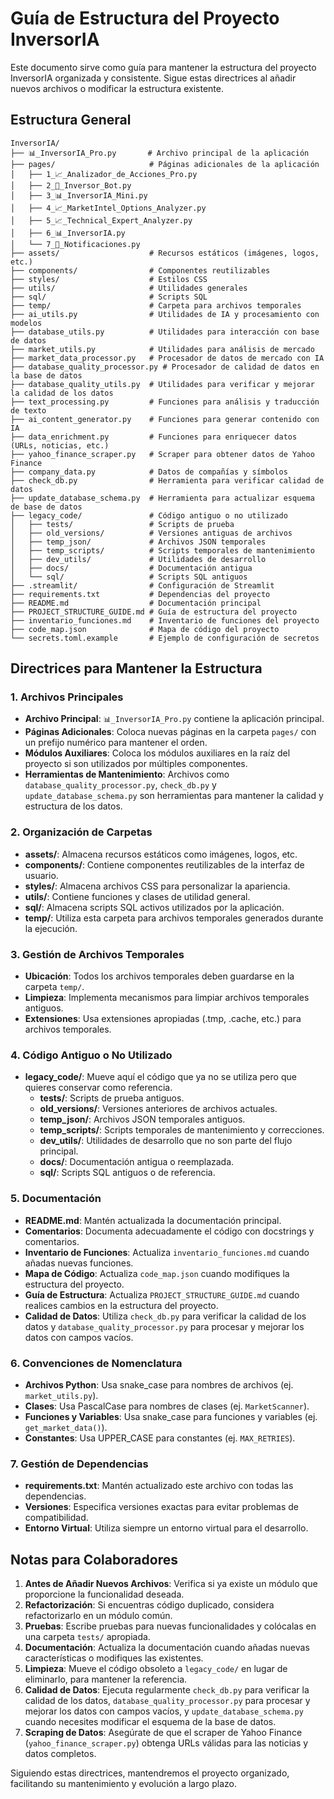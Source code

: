 # Guía de Estructura del Proyecto InversorIA

Este documento sirve como guía para mantener la estructura del proyecto InversorIA organizada y consistente. Sigue estas directrices al añadir nuevos archivos o modificar la estructura existente.

## Estructura General

```
InversorIA/
├── 📊_InversorIA_Pro.py       # Archivo principal de la aplicación
├── pages/                     # Páginas adicionales de la aplicación
│   ├── 1_📈_Analizador_de_Acciones_Pro.py
│   ├── 2_🤖_Inversor_Bot.py
│   ├── 3_📊_InversorIA_Mini.py
│   ├── 4_📈_MarketIntel_Options_Analyzer.py
│   ├── 5_📈_Technical_Expert_Analyzer.py
│   ├── 6_📊_InversorIA.py
│   └── 7_🔔_Notificaciones.py
├── assets/                    # Recursos estáticos (imágenes, logos, etc.)
├── components/                # Componentes reutilizables
├── styles/                    # Estilos CSS
├── utils/                     # Utilidades generales
├── sql/                       # Scripts SQL
├── temp/                      # Carpeta para archivos temporales
├── ai_utils.py                # Utilidades de IA y procesamiento con modelos
├── database_utils.py          # Utilidades para interacción con base de datos
├── market_utils.py            # Utilidades para análisis de mercado
├── market_data_processor.py   # Procesador de datos de mercado con IA
├── database_quality_processor.py # Procesador de calidad de datos en la base de datos
├── database_quality_utils.py  # Utilidades para verificar y mejorar la calidad de los datos
├── text_processing.py         # Funciones para análisis y traducción de texto
├── ai_content_generator.py    # Funciones para generar contenido con IA
├── data_enrichment.py         # Funciones para enriquecer datos (URLs, noticias, etc.)
├── yahoo_finance_scraper.py   # Scraper para obtener datos de Yahoo Finance
├── company_data.py            # Datos de compañías y símbolos
├── check_db.py                # Herramienta para verificar calidad de datos
├── update_database_schema.py  # Herramienta para actualizar esquema de base de datos
├── legacy_code/               # Código antiguo o no utilizado
│   ├── tests/                 # Scripts de prueba
│   ├── old_versions/          # Versiones antiguas de archivos
│   ├── temp_json/             # Archivos JSON temporales
│   ├── temp_scripts/          # Scripts temporales de mantenimiento
│   ├── dev_utils/             # Utilidades de desarrollo
│   ├── docs/                  # Documentación antigua
│   └── sql/                   # Scripts SQL antiguos
├── .streamlit/                # Configuración de Streamlit
├── requirements.txt           # Dependencias del proyecto
├── README.md                  # Documentación principal
├── PROJECT_STRUCTURE_GUIDE.md # Guía de estructura del proyecto
├── inventario_funciones.md    # Inventario de funciones del proyecto
├── code_map.json              # Mapa de código del proyecto
└── secrets.toml.example       # Ejemplo de configuración de secretos
```

## Directrices para Mantener la Estructura

### 1. Archivos Principales

- **Archivo Principal**: `📊_InversorIA_Pro.py` contiene la aplicación principal.
- **Páginas Adicionales**: Coloca nuevas páginas en la carpeta `pages/` con un prefijo numérico para mantener el orden.
- **Módulos Auxiliares**: Coloca los módulos auxiliares en la raíz del proyecto si son utilizados por múltiples componentes.
- **Herramientas de Mantenimiento**: Archivos como `database_quality_processor.py`, `check_db.py` y `update_database_schema.py` son herramientas para mantener la calidad y estructura de los datos.

### 2. Organización de Carpetas

- **assets/**: Almacena recursos estáticos como imágenes, logos, etc.
- **components/**: Contiene componentes reutilizables de la interfaz de usuario.
- **styles/**: Almacena archivos CSS para personalizar la apariencia.
- **utils/**: Contiene funciones y clases de utilidad general.
- **sql/**: Almacena scripts SQL activos utilizados por la aplicación.
- **temp/**: Utiliza esta carpeta para archivos temporales generados durante la ejecución.

### 3. Gestión de Archivos Temporales

- **Ubicación**: Todos los archivos temporales deben guardarse en la carpeta `temp/`.
- **Limpieza**: Implementa mecanismos para limpiar archivos temporales antiguos.
- **Extensiones**: Usa extensiones apropiadas (.tmp, .cache, etc.) para archivos temporales.

### 4. Código Antiguo o No Utilizado

- **legacy_code/**: Mueve aquí el código que ya no se utiliza pero que quieres conservar como referencia.
  - **tests/**: Scripts de prueba antiguos.
  - **old_versions/**: Versiones anteriores de archivos actuales.
  - **temp_json/**: Archivos JSON temporales antiguos.
  - **temp_scripts/**: Scripts temporales de mantenimiento y correcciones.
  - **dev_utils/**: Utilidades de desarrollo que no son parte del flujo principal.
  - **docs/**: Documentación antigua o reemplazada.
  - **sql/**: Scripts SQL antiguos o de referencia.

### 5. Documentación

- **README.md**: Mantén actualizada la documentación principal.
- **Comentarios**: Documenta adecuadamente el código con docstrings y comentarios.
- **Inventario de Funciones**: Actualiza `inventario_funciones.md` cuando añadas nuevas funciones.
- **Mapa de Código**: Actualiza `code_map.json` cuando modifiques la estructura del proyecto.
- **Guía de Estructura**: Actualiza `PROJECT_STRUCTURE_GUIDE.md` cuando realices cambios en la estructura del proyecto.
- **Calidad de Datos**: Utiliza `check_db.py` para verificar la calidad de los datos y `database_quality_processor.py` para procesar y mejorar los datos con campos vacíos.

### 6. Convenciones de Nomenclatura

- **Archivos Python**: Usa snake_case para nombres de archivos (ej. `market_utils.py`).
- **Clases**: Usa PascalCase para nombres de clases (ej. `MarketScanner`).
- **Funciones y Variables**: Usa snake_case para funciones y variables (ej. `get_market_data()`).
- **Constantes**: Usa UPPER_CASE para constantes (ej. `MAX_RETRIES`).

### 7. Gestión de Dependencias

- **requirements.txt**: Mantén actualizado este archivo con todas las dependencias.
- **Versiones**: Especifica versiones exactas para evitar problemas de compatibilidad.
- **Entorno Virtual**: Utiliza siempre un entorno virtual para el desarrollo.

## Notas para Colaboradores

1. **Antes de Añadir Nuevos Archivos**: Verifica si ya existe un módulo que proporcione la funcionalidad deseada.
2. **Refactorización**: Si encuentras código duplicado, considera refactorizarlo en un módulo común.
3. **Pruebas**: Escribe pruebas para nuevas funcionalidades y colócalas en una carpeta `tests/` apropiada.
4. **Documentación**: Actualiza la documentación cuando añadas nuevas características o modifiques las existentes.
5. **Limpieza**: Mueve el código obsoleto a `legacy_code/` en lugar de eliminarlo, para mantener la referencia.
6. **Calidad de Datos**: Ejecuta regularmente `check_db.py` para verificar la calidad de los datos, `database_quality_processor.py` para procesar y mejorar los datos con campos vacíos, y `update_database_schema.py` cuando necesites modificar el esquema de la base de datos.
7. **Scraping de Datos**: Asegúrate de que el scraper de Yahoo Finance (`yahoo_finance_scraper.py`) obtenga URLs válidas para las noticias y datos completos.

Siguiendo estas directrices, mantendremos el proyecto organizado, facilitando su mantenimiento y evolución a largo plazo.
